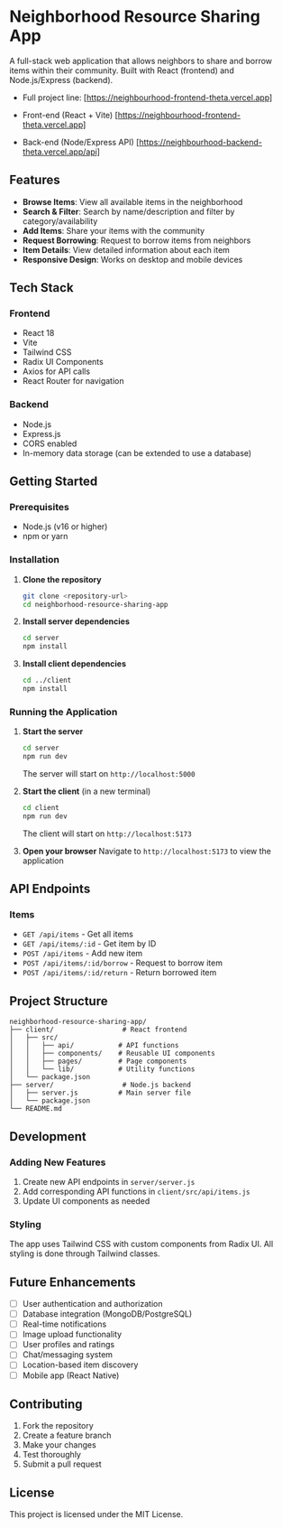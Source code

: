 # Neighborhood Resource Sharing App

A full-stack web application that allows neighbors to share and borrow items within their community. Built with React (frontend) and Node.js/Express (backend).

- Full project line: [https://neighbourhood-frontend-theta.vercel.app]

- Front-end (React + Vite)
[https://neighbourhood-frontend-theta.vercel.app]

- Back-end (Node/Express API)
[https://neighbourhood-backend-theta.vercel.app/api]


## Features

- **Browse Items**: View all available items in the neighborhood
- **Search & Filter**: Search by name/description and filter by category/availability
- **Add Items**: Share your items with the community
- **Request Borrowing**: Request to borrow items from neighbors
- **Item Details**: View detailed information about each item
- **Responsive Design**: Works on desktop and mobile devices

## Tech Stack

### Frontend
- React 18
- Vite
- Tailwind CSS
- Radix UI Components
- Axios for API calls
- React Router for navigation

### Backend
- Node.js
- Express.js
- CORS enabled
- In-memory data storage (can be extended to use a database)

## Getting Started

### Prerequisites
- Node.js (v16 or higher)
- npm or yarn

### Installation

1. **Clone the repository**
   ```bash
   git clone <repository-url>
   cd neighborhood-resource-sharing-app
   ```

2. **Install server dependencies**
   ```bash
   cd server
   npm install
   ```

3. **Install client dependencies**
   ```bash
   cd ../client
   npm install
   ```

### Running the Application

1. **Start the server**
   ```bash
   cd server
   npm run dev
   ```
   The server will start on `http://localhost:5000`

2. **Start the client** (in a new terminal)
   ```bash
   cd client
   npm run dev
   ```
   The client will start on `http://localhost:5173`

3. **Open your browser**
   Navigate to `http://localhost:5173` to view the application

## API Endpoints

### Items
- `GET /api/items` - Get all items
- `GET /api/items/:id` - Get item by ID
- `POST /api/items` - Add new item
- `POST /api/items/:id/borrow` - Request to borrow item
- `POST /api/items/:id/return` - Return borrowed item

## Project Structure

```
neighborhood-resource-sharing-app/
├── client/                 # React frontend
│   ├── src/
│   │   ├── api/           # API functions
│   │   ├── components/    # Reusable UI components
│   │   ├── pages/         # Page components
│   │   └── lib/           # Utility functions
│   └── package.json
├── server/                 # Node.js backend
│   ├── server.js          # Main server file
│   └── package.json
└── README.md
```

## Development

### Adding New Features
1. Create new API endpoints in `server/server.js`
2. Add corresponding API functions in `client/src/api/items.js`
3. Update UI components as needed

### Styling
The app uses Tailwind CSS with custom components from Radix UI. All styling is done through Tailwind classes.

## Future Enhancements

- [ ] User authentication and authorization
- [ ] Database integration (MongoDB/PostgreSQL)
- [ ] Real-time notifications
- [ ] Image upload functionality
- [ ] User profiles and ratings
- [ ] Chat/messaging system
- [ ] Location-based item discovery
- [ ] Mobile app (React Native)

## Contributing

1. Fork the repository
2. Create a feature branch
3. Make your changes
4. Test thoroughly
5. Submit a pull request

## License

This project is licensed under the MIT License. 